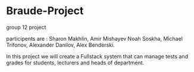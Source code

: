 # Braude-Project
group 12 project

participents are :
Sharon Makhlin,
Amir Mishayev
Noah Soskha,
Michael Trifonov,
Alexander Danilov,
Alex Benderski.

In this project we will create a Fullstack system that can manage tests and grades for students, lecturers and heads of department.
